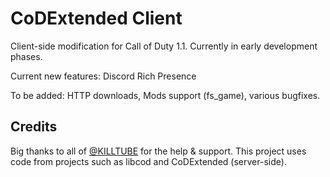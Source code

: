 # CoDExtended Client

Client-side modification for Call of Duty 1.1. Currently in early development phases.

Current new features: Discord Rich Presence

To be added: HTTP downloads, Mods support (fs_game), various bugfixes.

## Credits

Big thanks to all of [@KILLTUBE](https://github.com/KILLTUBE/) for the help & support.
This project uses code from projects such as libcod and CoDExtended (server-side).
